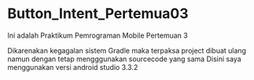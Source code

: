 # Button_Intent_Pertemua03
Ini adalah Praktikum Pemrograman Mobile Pertemuan 3

Dikarenakan kegagalan sistem Gradle maka terpaksa project dibuat ulang namun dengan tetap mengggunakan sourcecode yang sama
Disini saya menggunakan versi android studio 3.3.2
